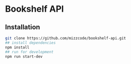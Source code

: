 # Bookshelf API

## Installation

```sh
git clone https://github.com/mizzcode/bookshelf-api.git
## install dependencies
npm install
## run for development
npm run start-dev
```
